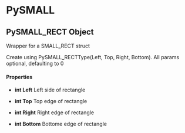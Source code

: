 # PySMALL

## PySMALL\_RECT Object

Wrapper for a SMALL\_RECT struct 

Create using PySMALL\_RECTType\(Left, Top, Right, Bottom\)\. All params optional, defaulting to 0

#### Properties

  -  **int Left** 
    Left side of rectangle

  -  **int Top** 
    Top edge of rectangle

  -  **int Right** 
    Right edge of rectangle

  -  **int Bottom** 
    Bottome edge of rectangle